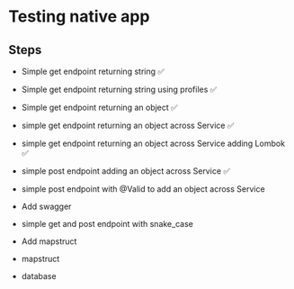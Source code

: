 # Testing native app

## Steps
- Simple get endpoint returning string ✅
- Simple get endpoint returning string using profiles ✅
- Simple get endpoint returning an object ✅
- simple get endpoint returning an object across Service ✅
- simple get endpoint returning an object across Service adding Lombok ✅
- simple post endpoint adding an object across Service ✅
- simple post endpoint with @Valid to add an object across Service
- Add swagger
- simple get and post endpoint with snake_case
- Add mapstruct



- mapstruct
- database